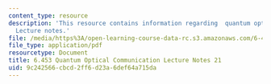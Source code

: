 ```yaml
---
content_type: resource
description: 'This resource contains information regarding  quantum optical communication:
  Lecture notes.'
file: /media/https%3A/open-learning-course-data-rc.s3.amazonaws.com/6-453-quantum-optical-communication-fall-2016/9c242566cbcd2ff6d23a6def64a715da_MIT6_453F16_Lect21.pdf
file_type: application/pdf
resourcetype: Document
title: 6.453 Quantum Optical Communication Lecture Notes 21
uid: 9c242566-cbcd-2ff6-d23a-6def64a715da
---
```

